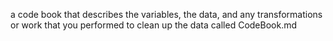 a code book that describes the variables, the data, 
and any transformations or work that you performed 
to clean up the data called CodeBook.md



